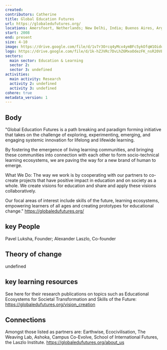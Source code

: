 ```yaml
---
created:
contributors: Catherine
title: Global Education Futures
url: https://globaledufutures.org/ 
locations: Amersfoort, Netherlands; New Delhi, India; Buenos Aires, Argentina; London, UK; Algiers, Algeria; Tbilisi, Georgia; Kigali, Rwanda
start: 2008
end: present
size: 4-10
image: https://drive.google.com/file/d/1v7r3Orcq4yMcx4ymBFc5ykOfqW1OiduP/view?usp=drive_link
logo: https://drive.google.com/file/d/1k-hZJVRc7DvLhZ6MxoOdezFK_nsR20VE/view?usp=drive_link
sectors:
  main sector: Education & Learning
  sector 2: 
  sector 3: undefined
activities: 
  main activity: Research
  activity 2: undefined
  activity 3: undefined
cohere: true
metadata_version: 1
---
```



## Body

"Global Education Futures is a path breaking and paradigm forming initiative that takes on the challenge of exploring, experimenting, emerging, and engaging systemic innovation for lifelong and lifewide learning.

By fostering the emergence of living learning communities, and bringing these communities into connection with each other to form socio-technical learning ecosystems, we are paving the way for a new brand of human to emerge.

What We Do: The way we work is by cooperating with our partners to co-create projects that have positive impact in education and on society as a whole. We create visions for education and share and apply these visions collaboratively.

Our focal areas of interest include skills of the future, learning ecosystems, empowering learners of all ages and creating prototypes for educational change."
https://globaledufutures.org/ 

## key People

Pavel Luksha, Founder; Alexander Laszlo, Co-founder

## Theory of change

undefined

## key learning resources

See here for their research publications on topics such as Educational Ecosystems for Societal Transformation and Skills of the Future: https://globaledufutures.org/vision_creation 

## Connections

Amongst those listed as partners are: Earthwise, Ecocivilisation, The Weaving Lab, Ashoka, Campus Co-Evolve, School of International Futures, the Laszlo Institute. https://globaledufutures.org/about_us 

